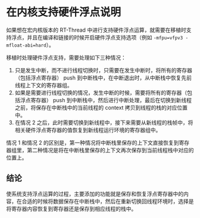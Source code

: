 # 在内核支持硬件浮点说明

如果想在宏内核版本的 RT-Thread 中进行支持硬件浮点运算，就需要在移植时支持浮点，并且在编译和链接的时候开启硬件浮点支持选项（例如 `-mfpu=vfpv3 -mfloat-abi=hard`）。

移植时处理硬件浮点支持，需要处理如下三种情况：

1. 只是发生中断，而不进行线程切换时，只需要在发生中断时，将所有的寄存器（包括浮点寄存器） push 到中断栈中，在中断退出时，从中断栈中恢复先前线程上下文的寄存器组。
2. 如果是需要进行线程切换的情况，发生中断的时候，需要将所有的寄存器（包括浮点寄存器） push 到中断栈中，然后进行中断处理，最后在切换到新线程之前，将保存在中断栈中的当前线程的 context 拷贝到线程的栈的对应位置中。
3. 在情况 2 之后，此时需要切换到新线程中，接下来需要从新线程的栈帧中，将相关硬件浮点寄存器的值恢复到新线程运行环境的寄存器组中。

情况 1 和情况 2 的区别是，第一种情况将中断栈里保存的上下文直接恢复到寄存器组里，第二种情况是将在中断栈里保存的上下文再次保存到当前线程栈中对应的位置上。

## 结论

使系统支持浮点运算的过程，主要添加的功能就是保存和恢复浮点寄存器中的内容，在合适的时候将数据保存在中断栈中，然后在重新切换回线程环境时，选择是将寄存器内容恢复到寄存器还是保存到相应线程的栈中。